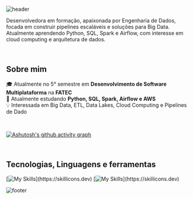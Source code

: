 ![header](https://capsule-render.vercel.app/api?type=transparent&height=100&color=2CFF05&text=Bem-Vindo(a),eu%20sou%20a%20Ellen!&section=header&reversal=false&fontColor=ffffff&fontAlignY=50&animation=twinkling&fontSize=40)

Desenvolvedora em formação, apaixonada por Engenharia de Dados, focada em construir pipelines escaláveis e soluções para Big Data. Atualmente aprendendo Python, SQL, Spark e Airflow, com interesse em cloud computing e arquitetura de dados.

</br>

## Sobre mim

🎓 Atualmente no 5° semestre em **Desenvolvimento de Software Multiplataforma** na **FATEC** </br>
🌱 Atualmente estudando **Python, SQL, Spark, Airflow e AWS** </br>
💡 Interessada em Big Data, ETL, Data Lakes, Cloud Computing e Pipelines de Dado </br>

</br>

[![Ashutosh's github activity graph](https://github-readme-activity-graph.vercel.app/graph?username=EllenNewerkla&theme=github-compact)](https://github.com/EllenNewerkla/github-readme-activity-graph)

</br>

## Tecnologias, Linguagens e ferramentas
[![My Skills](https://skillicons.dev/icons?i=python,kafka,mongodb,)](https://skillicons.dev)
[![My Skills](https://skillicons.dev/icons?i=github,notion,vscode,)](https://skillicons.dev)


![footer](https://capsule-render.vercel.app/api?type=waving&height=100&color=2CFF05&section=footer&reversal=false)
<!--
**EllenNewerkla/EllenNewerkla** is a ✨ _special_ ✨ repository because its `README.md` (this file) appears on your GitHub profile.

Here are some ideas to get you started:

- 🔭 I’m currently working on ...
- 🌱 I’m currently learning ...
- 👯 I’m looking to collaborate on ...
- 🤔 I’m looking for help with ...
- 💬 Ask me about ...
- 📫 How to reach me: ...
- 😄 Pronouns: ...
- ⚡ Fun fact: ...
-->
